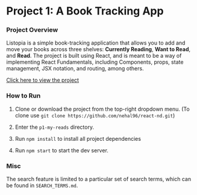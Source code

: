 # Project 1: A Book Tracking App

### Project Overview

Listopia is a simple book-tracking application that allows you to add and move your books across three shelves: **Currently Reading**, **Want to Read**, and **Read**. The project is built using React, and is meant to be a way of implementing React Fundamentals, including Components, props, state management, JSX notation, and routing, among others.

[Click here to view the project](https://nehal96.github.io/book-tracking-app/)

### How to Run

1. Clone or download the project from the top-right dropdown menu. (To clone use `git clone https://github.com/nehal96/react-nd.git`)

2. Enter the `p1-my-reads` directory.

3. Run `npm install` to install all project dependencies

4. Run `npm start` to start the dev server.

### Misc

The search feature is limited to a particular set of search terms, which can be found in `SEARCH_TERMS.md`.

